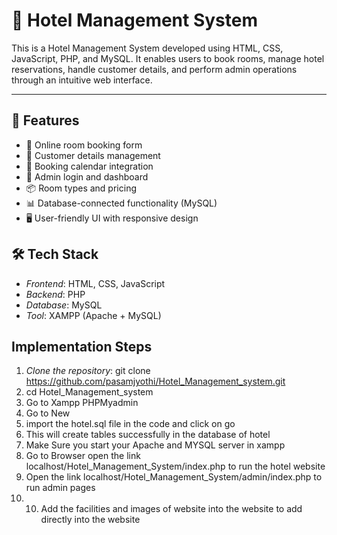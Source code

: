 ﻿
# 🏨 Hotel Management System

This is a Hotel Management System developed using HTML, CSS, JavaScript, PHP, and MySQL. It enables users to book rooms, manage hotel reservations, handle customer details, and perform admin operations through an intuitive web interface.

---

## 📌 Features

- 🧾 Online room booking form
- 🧍 Customer details management
- 📅 Booking calendar integration
- 🔐 Admin login and dashboard
- 📦 Room types and pricing
- 📊 Database-connected functionality (MySQL)
- 🖥 User-friendly UI with responsive design


## 🛠 Tech Stack

- *Frontend*: HTML, CSS, JavaScript
- *Backend*: PHP
- *Database*: MySQL
- *Tool*: XAMPP (Apache + MySQL)


## Implementation Steps

1. *Clone the repository*:
   git clone https://github.com/pasamjyothi/Hotel_Management_system.git
2. cd Hotel_Management_system
3. Go to Xampp PHPMyadmin
4. Go to New
5. import the hotel.sql file in the code and click on go
6. This will create tables successfully in the database of hotel
7. Make Sure you start your Apache and MYSQL server in xampp
8. Go to Browser open the link localhost/Hotel_Management_System/index.php to run the hotel website
9. Open the link localhost/Hotel_Management_System/admin/index.php to run admin pages
10. 10. Add the facilities and images of website into the website to add directly into the website   
   






